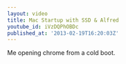 ```yaml
---
layout: video
title: Mac Startup with SSD & Alfred
youtube_id: iVzDQPhOBDc
published_at: '2013-02-19T16:20:03Z'
---
```

Me opening chrome from a cold boot.